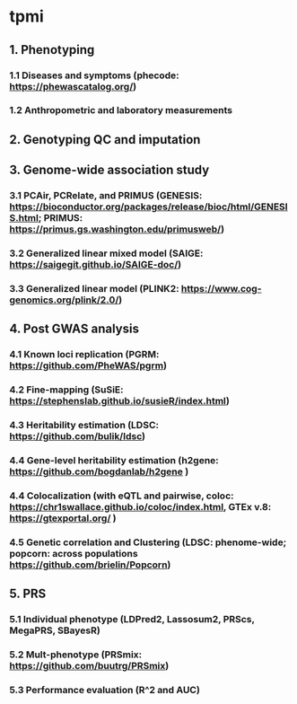 # tpmi
## 1. Phenotyping
### 1.1 Diseases and symptoms (phecode: https://phewascatalog.org/)
### 1.2 Anthropometric and laboratory measurements
## 2. Genotyping QC and imputation 
## 3. Genome-wide association study
### 3.1 PCAir, PCRelate, and PRIMUS (GENESIS: https://bioconductor.org/packages/release/bioc/html/GENESIS.html; PRIMUS: https://primus.gs.washington.edu/primusweb/)
### 3.2 Generalized linear mixed model (SAIGE: https://saigegit.github.io/SAIGE-doc/)
### 3.3 Generalized linear model (PLINK2: https://www.cog-genomics.org/plink/2.0/)
## 4. Post GWAS analysis
### 4.1 Known loci replication (PGRM: https://github.com/PheWAS/pgrm)
### 4.2 Fine-mapping (SuSiE: https://stephenslab.github.io/susieR/index.html) 
### 4.3 Heritability estimation (LDSC: https://github.com/bulik/ldsc)
### 4.4 Gene-level heritability estimation (h2gene: https://github.com/bogdanlab/h2gene )
### 4.4 Colocalization (with eQTL and pairwise, coloc: https://chr1swallace.github.io/coloc/index.html, GTEx v.8: https://gtexportal.org/ )
### 4.5 Genetic correlation and Clustering (LDSC: phenome-wide; popcorn: across populations https://github.com/brielin/Popcorn)
## 5. PRS
### 5.1 Individual phenotype (LDPred2, Lassosum2, PRScs, MegaPRS, SBayesR)
### 5.2 Mult-phenotype (PRSmix: https://github.com/buutrg/PRSmix)
### 5.3 Performance evaluation (R^2 and AUC)
